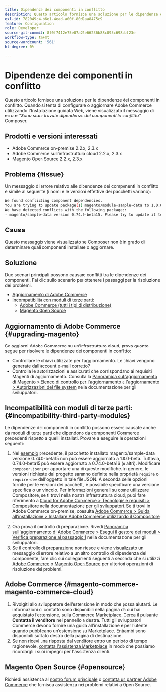 ```yaml
---
title: Dipendenze dei componenti in conflitto
description: Questo articolo fornisce una soluzione per le dipendenze dei componenti in conflitto. Quando si tenta di configurare o aggiornare Adobe Commerce utilizzando l’Installazione guidata Web, viene visualizzato il messaggio di errore *"Sono state trovate dipendenze dei componenti in conflitto"* Compositore.
exl-id: 782049c4-b6e1-4ead-a00f-80d2aa8475c9
feature: Configuration
role: Developer
source-git-commit: 8f0f7412e75e07a22e66236b88c095c698dbf23e
workflow-type: tm+mt
source-wordcount: '561'
ht-degree: 0%

---
```


# Dipendenze dei componenti in conflitto

Questo articolo fornisce una soluzione per le dipendenze dei componenti in conflitto. Quando si tenta di configurare o aggiornare Adobe Commerce utilizzando l&#39;Installazione guidata Web, viene visualizzato il messaggio di errore *&quot;Sono state trovate dipendenze dei componenti in conflitto&quot;* Composer.

## Prodotti e versioni interessati

* Adobe Commerce on-premise 2.2.x, 2.3.x
* Adobe Commerce sull’infrastruttura cloud 2.2.x, 2.3.x
* Magento Open Source 2.2.x, 2.3.x


## Problema {#issue}

Un messaggio di errore relativo alle dipendenze dei componenti in conflitto è simile al seguente (i nomi e le versioni effettive dei pacchetti variano):

```bash
We found conflicting component dependencies.
You are trying to update package(s) magento/module-sample-data to 1.0.0-beta
We have detected conflicts with the following packages:
- magento/sample-data version 0.74.0-beta15. Please try to update it to one of the following package versions: 0.74.0-beta16, 0.74.0-beta14, 0.74.0-beta13, 0.74.0-beta12, 0.74.0-beta11, 0.74.0-beta10, 0.74.0-beta9, 0.74.0-beta8, 0.74.0-beta7
```

## Causa

Questo messaggio viene visualizzato se Composer non è in grado di determinare quali componenti installare o aggiornare.

## Soluzione

Due scenari principali possono causare conflitti tra le dipendenze dei componenti. Fai clic sullo scenario per ottenere i passaggi per la risoluzione dei problemi.

* [Aggiornamento di Adobe Commerce](#upgrading-magento)
* [Incompatibilità con moduli di terze parti:](#incompatibility-third-party-modules)
   * [Adobe Commerce (tutti i tipi di distribuzione)](#magento-commerce-magento-commerce-cloud)
   * [Magento Open Source](#opensource)

## Aggiornamento di Adobe Commerce {#upgrading-magento}

Se aggiorni Adobe Commerce su un’infrastruttura cloud, prova quanto segue per risolvere le dipendenze dei componenti in conflitto:

* Controllare le chiavi utilizzate per l&#39;aggiornamento. Le chiavi vengono generate dall’account e-mail corretto?
* Controlla le autorizzazioni e assicurati che corrispondano ai requisiti Magenti di aggiornamento. Consulta la [Panoramica sull&#39;aggiornamento di Magento > Elenco di controllo per l&#39;aggiornamento e l&#39;aggiornamento > Autorizzazioni del file system](https://devdocs.magento.com/guides/v2.3/comp-mgr/prereq/prereq_compman-checklist.html#perms) nella documentazione per gli sviluppatori.

## Incompatibilità con moduli di terze parti: {#incompatibility-third-party-modules}

Le dipendenze dei componenti in conflitto possono essere causate anche da moduli di terze parti che dipendono da componenti Commerce precedenti rispetto a quelli installati. Provare a eseguire le operazioni seguenti:

1. Nel [esempio](#issue) precedente, il pacchetto installato magento/sample-data versione 0.74.0-beta15 non può essere aggiornato a 1.0.0-beta. Tuttavia, 0.74.0-beta15 può essere aggiornato a 0.74.0-beta16 (o altri). Modificare `composer.json` per apportare una di queste modifiche. In genere, le versioni richieste dal progetto saranno definite nella proprietà `require` o `require-dev` dell&#39;oggetto in tale file JSON. A seconda delle opzioni fornite per le versioni dei pacchetti, è possibile specificare una versione specifica o un vincolo. Per informazioni generali su come utilizzare Compositore, se ti trovi nella nostra infrastruttura cloud, puoi fare riferimento a [Cloud for Adobe Commerce > Tecnologie e requisiti > Compositore](https://devdocs.magento.com/cloud/reference/cloud-composer.html#files) nella documentazione per gli sviluppatori. Se ti trovi in Adobe Commerce on-premise, consulta [Adobe Commerce > Guida all’installazione > Installare Adobe Commerce utilizzando il Compositore](https://devdocs.magento.com/guides/v2.4/install-gde/composer.html) .
1. Ora prova il controllo di preparazione. Rivedi [Panoramica sull&#39;aggiornamento di Adobe Commerce > Esegui il gestore dei moduli > Verifica preparazione al passaggio 1](https://devdocs.magento.com/guides/v2.3/comp-mgr/module-man/compman-readiness.html) nella documentazione per gli sviluppatori.
1. Se il controllo di preparazione non riesce e viene visualizzato un messaggio di errore relativo a un altro controllo di dipendenza del componente, fare clic sui collegamenti seguenti a seconda che si utilizzi [Adobe Commerce](#magento-commerce-magento-commerce-cloud) o [Magento Open Source](#opensource) per ulteriori operazioni di risoluzione dei problemi.

## Adobe Commerce {#magento-commerce-magento-commerce-cloud}

1. Rivolgiti allo sviluppatore dell’estensione in modo che possa aiutarti. Le informazioni di contatto sono disponibili nella pagina da cui hai acquistato l’estensione, sulla Commerce Marketplace. Cerca il pulsante **Contatta il venditore** nel pannello a destra. Tutti gli sviluppatori Commerce devono fornire una guida all’installazione e per l’utente quando pubblicano un’estensione su Marketplace. Entrambi sono disponibili sul lato destro della pagina di destinazione.
1. Se non ricevi una risposta dal venditore entro un periodo di tempo ragionevole, [contatta l&#39;assistenza Marketplace](mailto:commercemarketplacesupport@adobe.com) in modo che possiamo ricordargli i suoi impegni per l&#39;assistenza clienti.

## Magento Open Source {#opensource}

Richiedi assistenza al [nostro forum principale](https://community.magento.com/) o [contatta un partner Adobe Commerce](https://magento.com/find-a-partner) che fornisca assistenza nei problemi relativi a Open Source.
